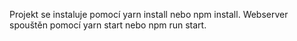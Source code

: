 Projekt se instaluje pomocí yarn install nebo npm install.
Webserver spouštěn pomocí yarn start nebo npm run start.
